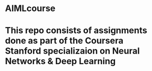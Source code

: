 # AIMLcourse

# This repo consists of assignments done as part of the Coursera Stanford specializaion on Neural Networks & Deep Learning 
